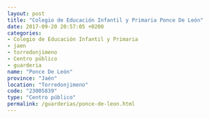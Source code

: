 ```yaml
---
layout: post
title: "Colegio de Educación Infantil y Primaria Ponce De León"
date: 2017-09-20 20:57:05 +0200
categories:
- Colegio de Educación Infantil y Primaria
- jaen
- torredonjimeno
- Centro público
- guarderia
name: "Ponce De León"
province: "Jaén"
location: "Torredonjimeno"
code: "23005839"
type: "Centro público"
permalink: /guarderias/ponce-de-leon.html
---
```

